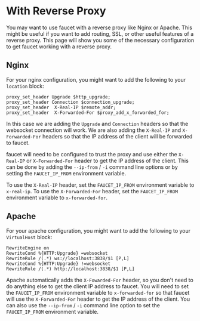 # With Reverse Proxy

You may want to use faucet with a reverse proxy like Nginx or Apache.
This might be useful if you want to add routing, SSL, or other useful features
of a reverse proxy. This page will show you some of the necessary configuration
to get faucet working with a reverse proxy.

## Nginx

For your nginx configuration, you might want to add the following
to your `location` block:

```
proxy_set_header Upgrade $http_upgrade;
proxy_set_header Connection $connection_upgrade;
proxy_set_header  X-Real-IP $remote_addr;
proxy_set_header  X-Forwarded-For $proxy_add_x_forwarded_for;
```

In this case we are adding the `Upgrade` and `Connection` headers
so that the websocket connection will work. We are also adding
the `X-Real-IP` and `X-Forwarded-For` headers so that the IP address
of the client will be forwarded to faucet.

faucet will need to be configured to trust the proxy and use either
the `X-Real-IP` or `X-Forwarded-For` header to get the IP address
of the client. This can be done by adding the `--ip-from` / `-i`
command line options or by setting the `FAUCET_IP_FROM` environment
variable.

To use the `X-Real-IP` header, set the `FAUCET_IP_FROM` environment
variable to `x-real-ip`. To use the `X-Forwarded-For` header, set
the `FAUCET_IP_FROM` environment variable to `x-forwarded-for`.

## Apache

For your apache configuration, you might want to add the following
to your `VirtualHost` block:

```
RewriteEngine on
RewriteCond %{HTTP:Upgrade} =websocket
RewriteRule /(.*) ws://localhost:3838/$1 [P,L]
RewriteCond %{HTTP:Upgrade} !=websocket
RewriteRule /(.*) http://localhost:3838/$1 [P,L]
```

Apache automatically adds the `X-Fowarded-For` header, so you don't
need to do anything else to get the client IP address to faucet.
You will need to set the `FAUCET_IP_FROM` environment variable to
`x-forwarded-for` so that faucet will use the `X-Forwarded-For`
header to get the IP address of the client. You can also use the
`--ip-from` / `-i` command line option to set the `FAUCET_IP_FROM`
environment variable.
